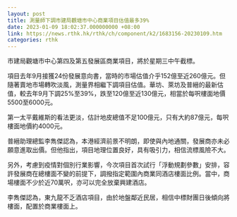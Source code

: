 ```yaml
---
layout: post
title: 測量師下調市建局觀塘市中心商業項目估值最多39%
date: 2023-01-09 18:02:37.000000000 +08:00
link: https://news.rthk.hk/rthk/ch/component/k2/1683156-20230109.htm
categories: rthk
---
```


市建局觀塘市中心第四及第五發展區商業項目，將於星期三中午截標。

項目去年9月接獲24份發展意向書，當時的市場估值介乎152億至近260億元。但隨著賣地市場轉吹淡風，測量界相繼下調項目估值。華坊、萊坊及普縉的最新估值，較去年9月下調25%至39%，跌至120億至近130億元，相當於每呎樓面地價5500至6000元。

第一太平戴維斯的看法更淡，估計地皮總值不足100億元，只有大約87億元，每呎樓面地價約4000元。

普縉助理總監李雋傑認為，本港經濟前景不明朗，即使與內地通關，發展商亦未必願意進取出價。但他指出，項目地理位置良好，具有吸引力，相信流標風險不大。

另外，考慮到疫情對個別行業影響，今次項目首次試行「浮動規劃參數」安排，容許發展商在總樓面不變的前提下，調撥指定範圍內商業同酒店樓面比例。當中，商場樓面不少於近70萬呎，亦可以完全放棄興建酒店。

李雋傑認為，東九龍不乏酒店項目，由於地盤鄰近民居，相信中標財團日後傾向將樓面，配置於商業樓面上。
